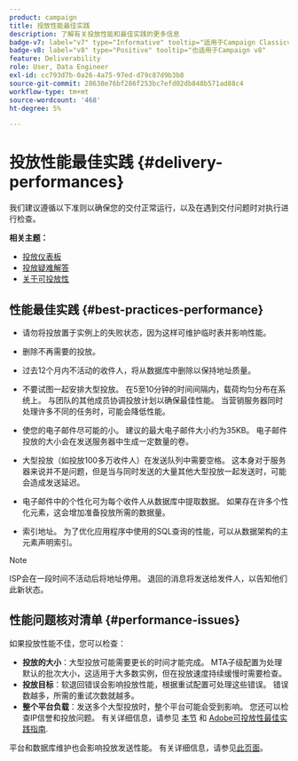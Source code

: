 ```yaml
---
product: campaign
title: 投放性能最佳实践
description: 了解有关投放性能和最佳实践的更多信息
badge-v7: label="v7" type="Informative" tooltip="适用于Campaign Classicv7"
badge-v8: label="v8" type="Positive" tooltip="也适用于Campaign v8"
feature: Deliverability
role: User, Data Engineer
exl-id: cc793d7b-0a26-4a75-97ed-d79c87d9b3b8
source-git-commit: 28638e76bf286f253bc7efd02db848b571ad88c4
workflow-type: tm+mt
source-wordcount: '468'
ht-degree: 5%

---
```


# 投放性能最佳实践 {#delivery-performances}

我们建议遵循以下准则以确保您的交付正常运行，以及在遇到交付问题时对执行进行检查。

**相关主题：**

* [投放仪表板](delivery-dashboard.md)
* [投放疑难解答](delivery-troubleshooting.md)
* [关于可投放性](about-deliverability.md)

## 性能最佳实践 {#best-practices-performance}

* 请勿将投放置于实例上的失败状态，因为这样可维护临时表并影响性能。

* 删除不再需要的投放。

* 过去12个月内不活动的收件人，将从数据库中删除以保持地址质量。

* 不要试图一起安排大型投放。 在5至10分钟的时间间隔内，载荷均匀分布在系统上。 与团队的其他成员协调投放计划以确保最佳性能。 当营销服务器同时处理许多不同的任务时，可能会降低性能。

* 使您的电子邮件尽可能的小。 建议的最大电子邮件大小约为35KB。 电子邮件投放的大小会在发送服务器中生成一定数量的卷。

* 大型投放（如投放100多万收件人）在发送队列中需要空格。 这本身对于服务器来说并不是问题，但是当与同时发送的大量其他大型投放一起发送时，可能会造成发送延迟。

* 电子邮件中的个性化可为每个收件人从数据库中提取数据。 如果存在许多个性化元素，这会增加准备投放所需的数据量。

* 索引地址。 为了优化应用程序中使用的SQL查询的性能，可以从数据架构的主元素声明索引。

>[!NOTE]
>
>ISP会在一段时间不活动后将地址停用。 退回的消息将发送给发件人，以告知他们此新状态。

## 性能问题核对清单 {#performance-issues}

如果投放性能不佳，您可以检查：

* **投放的大小**：大型投放可能需要更长的时间才能完成。 MTA子级配置为处理默认的批次大小，这适用于大多数实例，但在投放速度持续缓慢时需要检查。
* **投放目标**：软退回错误会影响投放性能，根据重试配置可处理这些错误。 错误数越多，所需的重试次数就越多。
* **整个平台负载**：发送多个大型投放时，整个平台可能会受到影响。 您还可以检查IP信誉和投放问题。 有关详细信息，请参见 [本节](about-deliverability.md) 和 [Adobe可投放性最佳实践指南](https://experienceleague.adobe.com/docs/deliverability-learn/deliverability-best-practice-guide/introduction.html?lang=zh-Hans).

平台和数据库维护也会影响投放发送性能。 有关详细信息，请参见[此页面](../../production/using/database-performances.md)。
